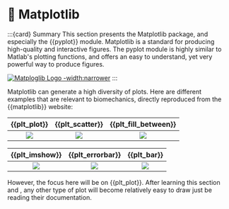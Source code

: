 # 📖 Matplotlib

:::{card} Summary
This section presents the Matplotlib package, and especially the {{pyplot}} module. Matplotlib is a standard for producing high-quality and interactive figures. The pyplot module is highly similar to Matlab's plotting functions, and offers an easy to understand, yet very powerful way to produce figures.

[![Matploglib Logo -width:narrower](_static/images/matplotlib_logo.png)]({{matplotlib}})
:::

Matplotlib can generate a high diversity of plots. Here are different examples that are relevant to biomechanics, directly reproduced from the {{matplotlib}} website:

|              {{plt_plot}}               |              {{plt_scatter}}               |              {{plt_fill_between}}               | 
|:---------------------------------------:|:------------------------------------------:|:-----------------------------------------------:|
| ![](_static/images/matplotlib_plot.jpg) | ![](_static/images/matplotlib_scatter.jpg) | ![](_static/images/matplotlib_fill_between.jpg) |

|              {{plt_imshow}}               |              {{plt_errorbar}}               |              {{plt_bar}}               | 
|:-----------------------------------------:|:-------------------------------------------:|:--------------------------------------:|
| ![](_static/images/matplotlib_imshow.jpg) | ![](_static/images/matplotlib_errorbar.jpg) | ![](_static/images/matplotlib_bar.jpg) |

However, the focus here will be on {{plt_plot}}. After learning this section and [](numpy.md), any other type of plot will become relatively easy to draw just be reading their documentation.

```{tableofcontents}
```
